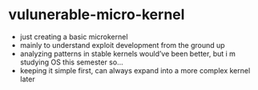 # vulunerable-micro-kernel
- just creating a basic microkernel
- mainly to understand exploit development from the ground up
- analyzing patterns in stable kernels would’ve been better, but i m studying OS this semester so...
- keeping it simple first, can always expand into a more complex kernel later
